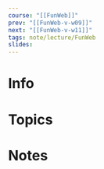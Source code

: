 ```yaml
---
course: "[[FunWeb]]"
prev: "[[FunWeb-v-w09]]"
next: "[[FunWeb-v-w11]]"
tags: note/lecture/FunWeb
slides:
---
```



# Info


# Topics


# Notes